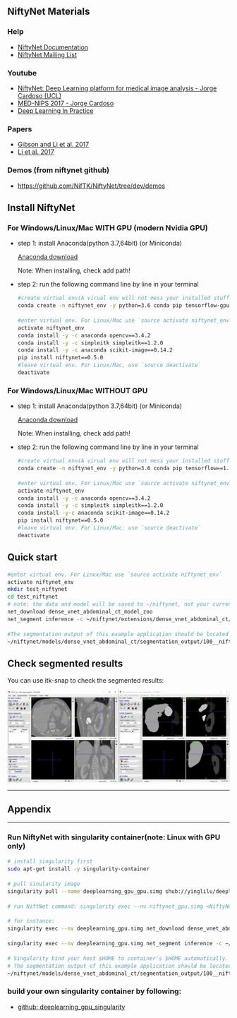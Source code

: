 
## NiftyNet Materials

### Help

- [NiftyNet Documentation](https://niftynet.readthedocs.io/en/dev/)
- [NiftyNet Mailing List](https://groups.google.com/forum/#!forum/niftynet)

### Youtube

- [NiftyNet: Deep Learning platform for medical image analysis - Jorge Cardoso (UCL)](https://www.youtube.com/watch?v=2OweR-sUNfQ&t=772s)
- [MED-NIPS 2017 - Jorge Cardoso](https://www.youtube.com/watch?v=ZaWStjGf0wg)
- [Deep Learning In Practice](https://www.youtube.com/watch?v=Q8lfkTXD69o&list=PLbj_N2x6keChr9xgCS9Y3MeBNV5OxikvI)

### Papers

- [Gibson and Li et al. 2017](https://reader.elsevier.com/reader/sd/pii/S0169260717311823?token=8FC4F5CFA48C0A830D84AA6D8995223F83400652CFC6CD97E864CAC631DB4154E8045BF53F865551B86B75666765CA92)
- [Li et al. 2017](https://arxiv.org/pdf/1707.01992.pdf)

### Demos (from niftynet github)

 - https://github.com/NifTK/NiftyNet/tree/dev/demos

## Install NiftyNet

### For Windows/Linux/Mac **WITH** GPU (modern Nvidia GPU)

- step 1: install Anaconda(python 3.7,64bit) (or Miniconda)

    [Anaconda download](https://www.anaconda.com/distribution/#download-section)
    
    Note: When installing, check add path!

- step 2: run the following command line by line in your terminal

    ```bash
    #create virtual env(A virual env will not mess your installed stuff)
    conda create -n niftynet_env -y python=3.6 conda pip tensorflow-gpu==1.12.0

    #enter virtual env. For Linux/Mac use `source activate niftynet_env`
    activate niftynet_env
    conda install -y -c anaconda opencv==3.4.2
    conda install -y -c simpleitk simpleitk==1.2.0
    conda install -y -c anaconda scikit-image==0.14.2
    pip install niftynet==0.5.0
    #leave virtual env. For Linux/Mac, use `source deactivate`
    deactivate
    ```

### For Windows/Linux/Mac **WITHOUT** GPU

- step 1: install Anaconda(python 3.7,64bit) (or Miniconda)
    
    [Anaconda download](https://www.anaconda.com/distribution/#download-section)
    
    Note: When installing, check add path!

- step 2: run the following command line by line in your terminal
    ```bash
    #create virtual env(A virual env will not mess your installed stuff)
    conda create -n niftynet_env -y python=3.6 conda pip tensorflow==1.12.0

    #enter virtual env. For Linux/Mac use `source activate niftynet_env`
    activate niftynet_env
    conda install -y -c anaconda opencv==3.4.2
    conda install -y -c simpleitk simpleitk==1.2.0
    conda install -y-c anaconda scikit-image==0.14.2
    pip install niftynet==0.5.0
    #leave virtual env. For Linux/Mac: use `source deactivate`
    deactivate
    ```
## Quick start

```bash
#enter virtual env. For Linux/Mac use `source activate niftynet_env`
activate niftynet_env
mkdir test_niftynet
cd test_niftynet
# note: the data and model will be saved to ~/niftynet, not your current directory!
net_download dense_vnet_abdominal_ct_model_zoo
net_segment inference -c ~/niftynet/extensions/dense_vnet_abdominal_ct/config.ini

#The segmentation output of this example application should be located at
~/niftynet/models/dense_vnet_abdominal_ct/segmentation_output/100__niftynet_out.nii.gz
```

## Check segmented results

You can use itk-snap to check the segmented results:

![](pics/itk-snap-show-results.png)


---
## Appendix
---

### Run NiftyNet with singularity container(note: Linux with GPU **only**)

```bash
# install singularity first
sudo apt-get install -y singularity-container

# pull sinularity image
singularity pull --name deeplearning_gpu_gpu.simg shub://yinglilu/deeplearning_gpu_singularity

# run NiftNet command: singularity exec --nv niftynet_gpu.simg <NiftyNet command> 

# for instance:
singularity exec --nv deeplearning_gpu.simg net_download dense_vnet_abdominal_ct_model_zoo

singularity exec --nv deeplearning_gpu.simg net_segment inference -c ~/niftynet/extensions/dense_vnet_abdominal_ct/config.ini

# Singularity bind your host $HOME to container's $HOME automatically. 
# The segmentation output of this example application should be located at
~/niftynet/models/dense_vnet_abdominal_ct/segmentation_output/100__niftynet_out.nii.gz

```

###  build your own singularity container by following:

- [github: deeplearning_gpu_singularity](https://github.com/yinglilu/deeplearning_gpu_singularity)
